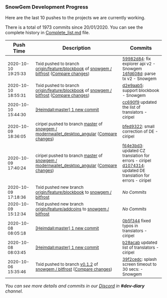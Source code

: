 
### SnowGem Development Progress

Here are the last 10 pushes to the projects we are currently working.

There is a total of 1973 commits since 20/01/2020. You can see the complete history in
 [Complete_list.md](Complete_list.md) file.

| Push Time | Description | Commits |
| --- | --- | --- |
| <sub>2020-10-10 19:25:33</sub> | <sub>Txid pushed to branch [origin/feature/blockbook](https://gitlab.com/snowgem/bitfrost/commits/origin/feature/blockbook) of [snowgem / bitfrost](https://gitlab.com/snowgem/bitfrost) ([Compare changes](https://gitlab.com/snowgem/bitfrost/compare/d2e9aab5e94cd7da0df9dac1b41eacf260b1ee6f...16fd608d2c0afc95dab4f3995ebe5cb3727f9e48))</sub> | <sub>[59982d84](https://gitlab.com/snowgem/bitfrost/-/commit/59982d84a2690a4dd6e9cdcdff3120718ff74bad): fix explorer api v2 - Snowgem<br>[16fd608d](https://gitlab.com/snowgem/bitfrost/-/commit/16fd608d2c0afc95dab4f3995ebe5cb3727f9e48): parse tx v2 - Snowgem</sub> |
| <sub>2020-10-10 18:55:31</sub> | <sub>Txid pushed to branch [origin/feature/blockbook](https://gitlab.com/snowgem/bitfrost/commits/origin/feature/blockbook) of [snowgem / bitfrost](https://gitlab.com/snowgem/bitfrost) ([Compare changes](https://gitlab.com/snowgem/bitfrost/compare/7e710e5d6d9fce9ce2e228845c6d2b58968d4a29...d2e9aab5e94cd7da0df9dac1b41eacf260b1ee6f))</sub> | <sub>[d2e9aab5](https://gitlab.com/snowgem/bitfrost/-/commit/d2e9aab5e94cd7da0df9dac1b41eacf260b1ee6f): support blockbook - Snowgem</sub> |
| <sub>2020-10-10 15:44:30</sub> | <sub>[[Heimdall:master] 1 new commit](https://github.com/ciripel/Heimdall/commit/cc690f916a323f572211c8022084a8e77ce19faa)</sub> | <sub>[cc690f9](https://github.com/ciripel/Heimdall/commit/cc690f916a323f572211c8022084a8e77ce19faa) updated the list of translators - ciripel</sub> |
| <sub>2020-10-09 18:36:05</sub> | <sub>ciripel pushed to branch [master](https://gitlab.com/snowgem/modernwallet_desktop_angular/commits/master) of [snowgem / modernwallet\_desktop\_angular](https://gitlab.com/snowgem/modernwallet_desktop_angular) ([Compare changes](https://gitlab.com/snowgem/modernwallet_desktop_angular/compare/d10743144a1cf13da6d2301b6c5e5ecd22adcffe...bfed9322d52ce2d608a2afeca8e595b6526d8981))</sub> | <sub>[bfed9322](https://gitlab.com/snowgem/modernwallet_desktop_angular/-/commit/bfed9322d52ce2d608a2afeca8e595b6526d8981): small correction of DE - ciripel</sub> |
| <sub>2020-10-09 17:40:24</sub> | <sub>ciripel pushed to branch [master](https://gitlab.com/snowgem/modernwallet_desktop_angular/commits/master) of [snowgem / modernwallet\_desktop\_angular](https://gitlab.com/snowgem/modernwallet_desktop_angular) ([Compare changes](https://gitlab.com/snowgem/modernwallet_desktop_angular/compare/10d4659573e45b849aa9bb3321c2f462b420b955...d10743144a1cf13da6d2301b6c5e5ecd22adcffe))</sub> | <sub>[f64e3bd3](https://gitlab.com/snowgem/modernwallet_desktop_angular/-/commit/f64e3bd3eb828faf14c1f4c2d160d50b9bcc5ef6): updated CZ translation for errors - ciripel<br>[d1074314](https://gitlab.com/snowgem/modernwallet_desktop_angular/-/commit/d10743144a1cf13da6d2301b6c5e5ecd22adcffe): updated DE translation for errors - ciripel</sub> |
| <sub>2020-10-09 17:18:36</sub> | <sub>Txid pushed new branch [origin/feature/blockbook](https://gitlab.com/snowgem/bitfrost/commits/origin/feature/blockbook) to [snowgem / bitfrost](https://gitlab.com/snowgem/bitfrost)</sub> | <sub>_No Commits_</sub> |
| <sub>2020-10-09 15:12:34</sub> | <sub>Txid pushed new branch [origin/feature/addcoins](https://gitlab.com/snowgem/bitfrost/commits/origin/feature/addcoins) to [snowgem / bitfrost](https://gitlab.com/snowgem/bitfrost)</sub> | <sub>_No Commits_</sub> |
| <sub>2020-10-08 08:05:18</sub> | <sub>[[Heimdall:master] 1 new commit](https://github.com/ciripel/Heimdall/commit/0b5f344780a7556f2b57faa825871ea04557c94e)</sub> | <sub>[0b5f344](https://github.com/ciripel/Heimdall/commit/0b5f344780a7556f2b57faa825871ea04557c94e) fixed typos in translators - ciripel</sub> |
| <sub>2020-10-08 08:03:45</sub> | <sub>[[Heimdall:master] 1 new commit](https://github.com/ciripel/Heimdall/commit/b28acabcd589cf3ee2d9b53b371035fc7b5f0844)</sub> | <sub>[b28acab](https://github.com/ciripel/Heimdall/commit/b28acabcd589cf3ee2d9b53b371035fc7b5f0844) updated list of translators - ciripel</sub> |
| <sub>2020-10-06 15:35:46</sub> | <sub>Txid pushed to branch [v0\.1\.2](https://gitlab.com/snowgem/bitfrost/commits/v0.1.2) of [snowgem / bitfrost](https://gitlab.com/snowgem/bitfrost) ([Compare changes](https://gitlab.com/snowgem/bitfrost/compare/24504876d6a0d7793b09c5e36711b0e5bb343189...39f2cedc1944d406fb001c7e4f4d3c85a12114d5))</sub> | <sub>[39f2cedc](https://gitlab.com/snowgem/bitfrost/-/commit/39f2cedc1944d406fb001c7e4f4d3c85a12114d5): splash screen timeout to 30 secs: - Snowgem</sub> |

_You can see more details and commits in our [Discord](https://discord.gg/zumGnbg) in **#dev-diary** channel._
